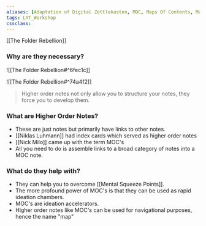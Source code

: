 ```yaml
---
aliases: [Adaptation of Digital Zettlekasten, MOC, Maps Of Contents, Maps Of Content]
tags: LYT_Workshop 
cssclass:
---
```


[[The Folder Rebellion]]

### Why are they necessary?

![[The Folder Rebellion#^6fec1c]]

![[The Folder Rebellion#^74a4f2]]

> Higher order notes not only allow you to structure your notes, they force you to develop them.


### What are Higher Order Notes?
- These are just notes but primarily have links to other notes.
- [[Niklas Luhmann]] had index cards which served as higher order notes
- [[Nick Milo]] came up with the term MOC's
- All you need to do is assemble links to a broad category of notes into a MOC note.

### What do they help with?
- They can help you to overcome [[Mental Squeeze Points]].
- The more profound power of MOC's is that they can be used as rapid ideation chambers.
- MOC's are ideation accelerators.
- Higher order notes like MOC's can be used for navigational purposes, hence the name "map"